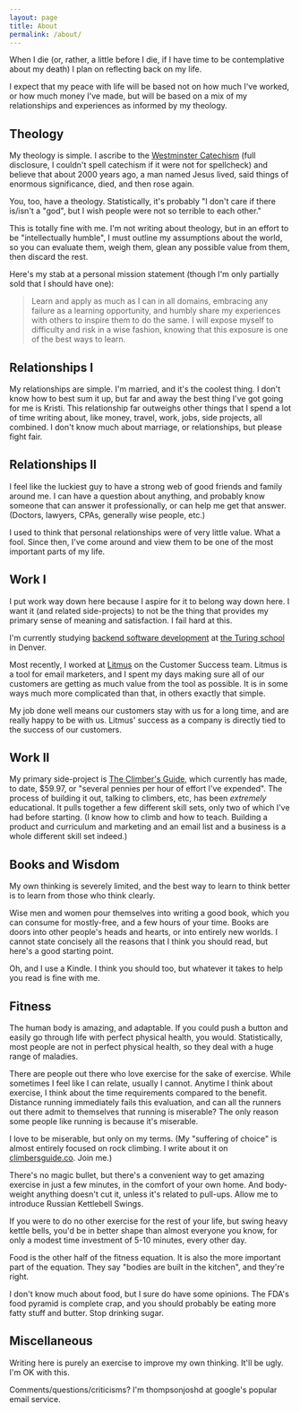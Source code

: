 ```yaml
---
layout: page
title: About
permalink: /about/
---
```


When I die (or, rather, a little before I die, if I have time to be contemplative about my death) I plan on reflecting back on my life.

I expect that my peace with life will be based not on how much I've worked, or how much money I've made, but will be based on a mix of my relationships and experiences as informed by my theology.



## Theology

My theology is simple. I ascribe to the [Westminster Catechism](http://www.reformed.org/documents/WSC.html) (full disclosure, I couldn't spell catechism if it were not for spellcheck) and believe that about 2000 years ago, a man named Jesus lived, said things of enormous significance, died, and then rose again.

You, too, have a theology. Statistically, it's probably "I don't care if there is/isn't a "god", but I wish people were not so terrible to each other."

This is totally fine with me. I'm not writing about theology, but in an effort to be "intellectually humble", I must outline my assumptions about the world, so you can evaluate them, weigh them, glean any possible value from them, then discard the rest.

Here's my stab at a personal mission statement (though I'm only partially sold that I should have one):

> Learn and apply as much as I can in all domains, embracing any failure as a learning opportunity, and humbly share my experiences with others to inspire them to do the same. I will expose myself to difficulty and risk in a wise fashion, knowing that this exposure is one of the best ways to learn.



## Relationships I

My relationships are simple. I'm married, and it's the coolest thing. I don't know how to best sum it up, but far and away the best thing I've got going for me is Kristi. This relationship far outweighs other things that I spend a lot of time writing about, like money, travel, work, jobs, side projects, all combined. I don't know much about marriage, or relationships, but please fight fair.



## Relationships II

I feel like the luckiest guy to have a strong web of good friends and family around me. I can have a question about anything, and probably know someone that can answer it professionally, or can help me get that answer. (Doctors, lawyers, CPAs, generally wise people, etc.)

I used to think that personal relationships were of very little value. What a fool. Since then, I've come around and view them to be one of the most important parts of my life.



## Work I

I put work way down here because I aspire for it to belong way down here. I want it (and related side-projects) to not be the thing that provides my primary sense of meaning and satisfaction. I fail hard at this.

I'm currently studying [backend software development](https://www.turing.io/programs/back-end-engineering) at [the Turing school](https://www.turing.io/) in Denver.

Most recently, I worked at [Litmus](https://litmus.com/) on the Customer Success team. Litmus is a tool for email marketers, and I spent my days making sure all of our customers are getting as much value from the tool as possible. It is in some ways much more complicated than that, in others exactly that simple.

My job done well means our customers stay with us for a long time, and are really happy to be with us. Litmus' success as a company is directly tied to the success of our customers.



## Work II

My primary side-project is [The Climber's Guide](http://www.climbersguide.co/), which currently has made, to date, $59.97, or "several pennies per hour of effort I've expended".  The process of building it out, talking to climbers, etc, has been _extremely_ educational. It pulls together a few different skill sets, only two of which I've had before starting. (I know how to climb and how to teach. Building a product and curriculum and marketing and an email list and a business is a whole different skill set indeed.)



## Books and Wisdom

My own thinking is severely limited, and the best way to learn to think better is to learn from those who think clearly.

Wise men and women pour themselves into writing a good book, which you can consume for mostly-free, and a few hours of your time. Books are doors into other people's heads and hearts, or into entirely new worlds. I cannot state concisely all the reasons that I think you should read, but here's a good starting point.

Oh, and I use a Kindle. I think you should too, but whatever it takes to help you read is fine with me.



## Fitness

The human body is amazing, and adaptable. If you could push a button and easily go through life with perfect physical health, you would. Statistically, most people are not in perfect physical health, so they deal with a huge range of maladies.

There are people out there who love exercise for the sake of exercise. While sometimes I feel like I can relate, usually I cannot. Anytime I think about exercise, I think about the time requirements compared to the benefit. Distance running immediately fails this evaluation, and can all the runners out there admit to themselves that running is miserable? The only reason some people like running is because it's miserable.

I love to be miserable, but only on my terms. (My "suffering of choice" is almost entirely focused on rock climbing. I write about it on [climbersguide.co](http://climbersguide.co/). Join me.)

There's no magic bullet, but there's a convenient way to get amazing exercise in just a few minutes, in the comfort of your own home. And body-weight anything doesn't cut it, unless it's related to pull-ups. Allow me to introduce Russian Kettlebell Swings.

If you were to do no other exercise for the rest of your life, but swing heavy kettle bells, you'd be in better shape than almost everyone you know, for only a modest time investment of 5-10 minutes, every other day.

Food is the other half of the fitness equation. It is also the more important part of the equation. They say "bodies are built in the kitchen", and they're right.

I don't know much about food, but I sure do have some opinions. The FDA's food pyramid is complete crap, and you should probably be eating more fatty stuff and butter. Stop drinking sugar.



## Miscellaneous

Writing here is purely an exercise to improve my own thinking. It'll be ugly. I'm OK with this.

Comments/questions/criticisms? I'm thompsonjoshd at google's popular email service.
